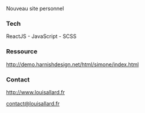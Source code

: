 Nouveau site personnel

### Tech

ReactJS - JavaScript - SCSS 

### Ressource

http://demo.harnishdesign.net/html/simone/index.html

### Contact

http://www.louisallard.fr

contact@louisallard.fr